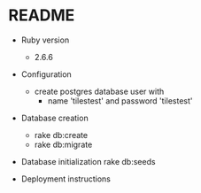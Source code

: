 # README

* Ruby version
  * 2.6.6
  
* Configuration
  * create postgres database user with 
    * name 'tilestest' and password 'tilestest'

* Database creation
  * rake db:create
  * rake db:migrate

* Database initialization
  rake db:seeds
  
* Deployment instructions

